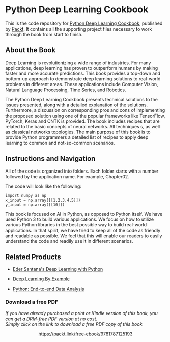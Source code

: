 # Python Deep Learning Cookbook
This is the code repository for [Python Deep Learning Cookbook](https://www.packtpub.com/big-data-and-business-intelligence/python-deep-learning-cookbook?utm_source=github&utm_medium=repository&utm_campaign=9781787125193), published by [Packt](https://www.packtpub.com/?utm_source=github). It contains all the supporting project files necessary to work through the book from start to finish.
## About the Book
Deep Learning is revolutionizing a wide range of industries. For many applications, deep learning has proven to outperform humans by making faster and more accurate predictions. This book provides a top-down and bottom-up approach to demonstrate deep learning solutions to real-world problems in different areas. These applications include Computer Vision, Natural Language Processing, Time Series, and Robotics.

The Python Deep Learning Cookbook presents technical solutions to the issues presented, along with a detailed explanation of the solutions. Furthermore, a discussion on corresponding pros and cons of implementing the proposed solution using one of the popular frameworks like TensorFlow, PyTorch, Keras and CNTK is provided. The book includes recipes that are related to the basic concepts of neural networks. All techniques s, as well as classical networks topologies. The main purpose of this book is to provide Python programmers a detailed list of recipes to apply deep learning to common and not-so-common scenarios.

## Instructions and Navigation
All of the code is organized into folders. Each folder starts with a number followed by the application name. For example, Chapter02.



The code will look like the following:
```
import numpy as np
x_input = np.array([[1,2,3,4,5]])
y_input = np.array([[10]])
```

This book is focused on AI in Python, as opposed to Python itself. We have used Python 3
to build various applications. We focus on how to utilize various Python libraries in the best
possible way to build real-world applications. In that spirit, we have tried to keep all of the
code as friendly and readable as possible. We feel that this will enable our readers to easily
understand the code and readily use it in different scenarios.

## Related Products
* [Eder Santana's Deep Learning with Python](https://www.packtpub.com/application-development/eder-santanas-deep-learning-python?utm_source=github&utm_medium=repository&utm_campaign=9781787280465)

* [Deep Learning By Example](https://www.packtpub.com/big-data-and-business-intelligence/deep-learning-example?utm_source=github&utm_medium=repository&utm_campaign=9781788399906)

* [Python: End-to-end Data Analysis](https://www.packtpub.com/big-data-and-business-intelligence/python-end-end-data-analysis?utm_source=github&utm_medium=repository&utm_campaign=9781788394697)
### Download a free PDF

 <i>If you have already purchased a print or Kindle version of this book, you can get a DRM-free PDF version at no cost.<br>Simply click on the link to download a free PDF copy of this book.</i>
<p align="center"> <a href="https://packt.link/free-ebook/9781787125193">https://packt.link/free-ebook/9781787125193 </a> </p>